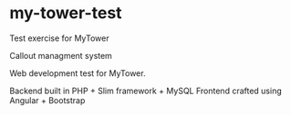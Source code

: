 # my-tower-test
Test exercise for MyTower

Callout managment system

Web development test for MyTower.

Backend built in PHP + Slim framework + MySQL
Frontend crafted using Angular + Bootstrap
